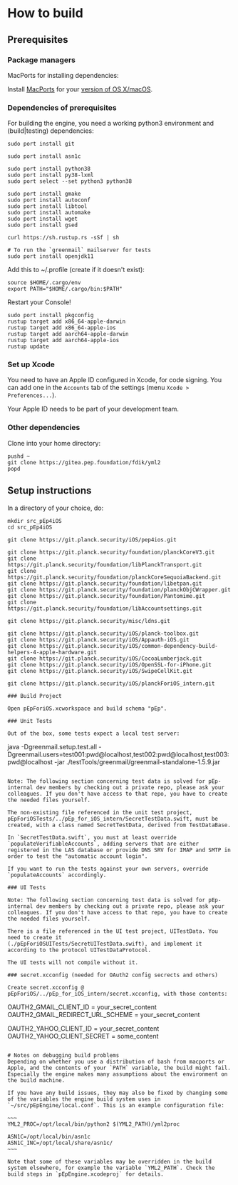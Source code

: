 # How to build

## Prerequisites

### Package managers

MacPorts for installing dependencies:

Install [MacPorts](https://www.macports.org/) for your
[version of OS X/macOS](https://www.macports.org/install.php).

### Dependencies of prerequisites

For building the engine, you need a working python3 environment and (build|testing) dependencies:

```
sudo port install git

sudo port install asn1c

sudo port install python38
sudo port install py38-lxml
sudo port select --set python3 python38

sudo port install gmake
sudo port install autoconf
sudo port install libtool
sudo port install automake
sudo port install wget
sudo port install gsed

curl https://sh.rustup.rs -sSf | sh

# To run the `greenmail` mailserver for tests
sudo port install openjdk11
```

Add this to ~/.profile (create if it doesn't exist):

```
source $HOME/.cargo/env
export PATH="$HOME/.cargo/bin:$PATH"
```

Restart your Console!

```
sudo port install pkgconfig
rustup target add x86_64-apple-darwin
rustup target add x86_64-apple-ios
rustup target add aarch64-apple-darwin
rustup target add aarch64-apple-ios
rustup update
```

### Set up Xcode

You need to have an Apple ID configured in Xcode, for code signing. You can add one in the `Accounts` tab of the settings (menu `Xcode > Preferences...`).

Your Apple ID needs to be part of your development team.

### Other dependencies

Clone into your home directory:

```
pushd ~
git clone https://gitea.pep.foundation/fdik/yml2
popd
```

## Setup instructions

In a directory of your choice, do:

```
mkdir src_pEp4iOS
cd src_pEp4iOS

git clone https://git.planck.security/iOS/pep4ios.git

git clone https://git.planck.security/foundation/planckCoreV3.git
git clone https://git.planck.security/foundation/libPlanckTransport.git
git clone https://git.planck.security/foundation/planckCoreSequoiaBackend.git
git clone https://git.planck.security/foundation/libetpan.git
git clone https://git.planck.security/foundation/planckObjCWrapper.git
git clone https://git.planck.security/foundation/Pantomime.git
git clone https://git.planck.security/foundation/libAccountsettings.git

git clone https://git.planck.security/misc/ldns.git

git clone https://git.planck.security/iOS/planck-toolbox.git
git clone https://git.planck.security/iOS/Appauth-iOS.git
git clone https://git.planck.security/iOS/common-dependency-build-helpers-4-apple-hardware.git
git clone https://git.planck.security/iOS/CocoaLumberjack.git
git clone https://git.planck.security/iOS/OpenSSL-for-iPhone.git
git clone https://git.planck.security/iOS/SwipeCellKit.git

git clone https://git.planck.security/iOS/planckForiOS_intern.git

### Build Project

Open pEpForiOS.xcworkspace and build schema "pEp".

### Unit Tests

Out of the box, some tests expect a local test server:

```
java -Dgreenmail.setup.test.all -Dgreenmail.users=test001:pwd@localhost,test002:pwd@localhost,test003:pwd@localhost -jar ./testTools/greenmail/greenmail-standalone-1.5.9.jar
```

Note: The following section concerning test data is solved for pEp-internal dev members by checking out a private repo, please ask your colleagues. If you don't have access to that repo, you have to create the needed files yourself.

The non-existing file referenced in the unit test project, pEpForiOSTests/../pEp_for_iOS_intern/SecretTestData.swift, must be
created, with a class named SecretTestData, derived from TestDataBase.

In `SecretTestData.swift`, you must at least override `populateVerifiableAccounts`, adding servers that are either registered in the LAS database or provide DNS SRV for IMAP and SMTP in order to test the "automatic account login".

If you want to run the tests against your own servers, override `populateAccounts` accordingly.

### UI Tests

Note: The following section concerning test data is solved for pEp-internal dev members by checking out a private repo, please ask your colleagues. If you don't have access to that repo, you have to create the needed files yourself.

There is a file referenced in the UI test project, UITestData. You need to create it
(./pEpForiOSUITests/SecretUITestData.swift), and implement it according to the protocol UITestDataProtocol.

The UI tests will not compile without it.

### secret.xcconfig (needed for OAuth2 config secrects and others)

Create secret.xcconfig @ pEpForiOS/../pEp_for_iOS_intern/secret.xcconfig, with those contents:

```
OAUTH2_GMAIL_CLIENT_ID = your_secret_content
OAUTH2_GMAIL_REDIRECT_URL_SCHEME = your_secret_content

OAUTH2_YAHOO_CLIENT_ID = your_secret_content
OAUTH2_YAHOO_CLIENT_SECRET = some_content

```

# Notes on debugging build problems
Depending on whether you use a distribution of bash from macports or Apple, and the contents of your `PATH` variable, the build might fail. Especially the engine makes many assumptions about the environment on the build machine.

If you have any build issues, they may also be fixed by changing some of the variables the engine build system uses in `~/src/pEpEngine/local.conf`. This is an example configuration file:

~~~
YML2_PROC=/opt/local/bin/python2 $(YML2_PATH)/yml2proc

ASN1C=/opt/local/bin/asn1c
ASN1C_INC=/opt/local/share/asn1c/
~~~

Note that some of these variables may be overridden in the build system elsewhere, for example the variable `YML2_PATH`. Check the build steps in `pEpEngine.xcodeproj` for details.
